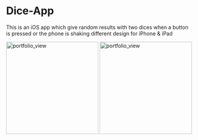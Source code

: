# Dice-App
This is an iOS app which give random results with two dices when a button is pressed or the phone is shaking different design for iPhone & iPad




<img width="250" alt="portfolio_view" src="https://i.imgur.com/09ws1vr.png">



<img width="250" alt="portfolio_view" src="https://i.imgur.com/grcebBL.png">


